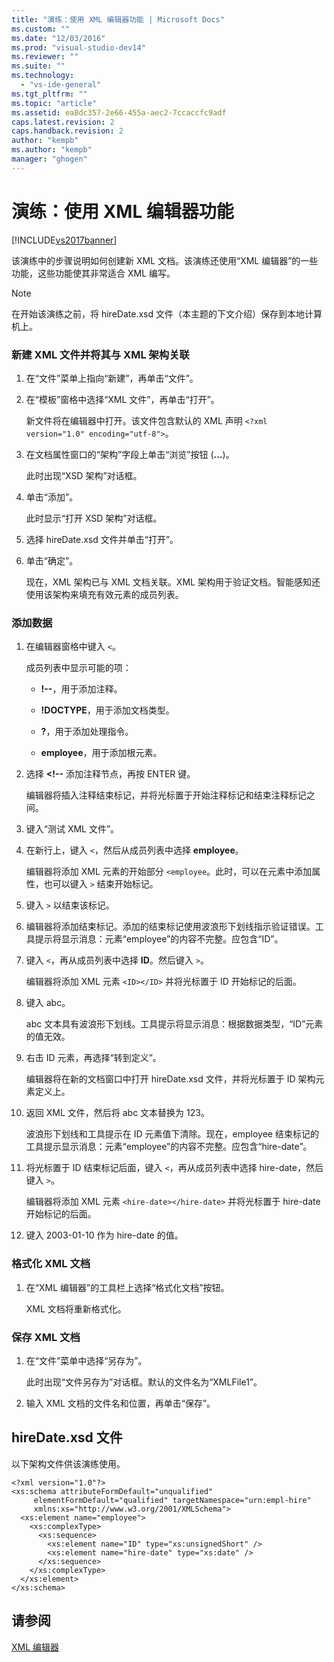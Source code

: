 ```yaml
---
title: "演练：使用 XML 编辑器功能 | Microsoft Docs"
ms.custom: ""
ms.date: "12/03/2016"
ms.prod: "visual-studio-dev14"
ms.reviewer: ""
ms.suite: ""
ms.technology: 
  - "vs-ide-general"
ms.tgt_pltfrm: ""
ms.topic: "article"
ms.assetid: ea8dc357-2e66-455a-aec2-7ccaccfc9adf
caps.latest.revision: 2
caps.handback.revision: 2
author: "kempb"
ms.author: "kempb"
manager: "ghogen"
---
```

# 演练：使用 XML 编辑器功能
[!INCLUDE[vs2017banner](../code-quality/includes/vs2017banner.md)]

该演练中的步骤说明如何创建新 XML 文档。该演练还使用“XML 编辑器”的一些功能，这些功能使其非常适合 XML 编写。  
  
> [!NOTE]
>  在开始该演练之前，将 hireDate.xsd 文件（本主题的下文介绍）保存到本地计算机上。  
  
### 新建 XML 文件并将其与 XML 架构关联  
  
1.  在“文件”菜单上指向“新建”，再单击“文件”。  
  
2.  在“模板”窗格中选择“XML 文件”，再单击“打开”。  
  
     新文件将在编辑器中打开。该文件包含默认的 XML 声明 `<?xml version="1.0" encoding="utf-8">`。  
  
3.  在文档属性窗口的“架构”字段上单击“浏览”按钮 \(**...**\)。  
  
     此时出现“XSD 架构”对话框。  
  
4.  单击“添加”。  
  
     此时显示“打开 XSD 架构”对话框。  
  
5.  选择 hireDate.xsd 文件并单击“打开”。  
  
6.  单击“确定”。  
  
     现在，XML 架构已与 XML 文档关联。XML 架构用于验证文档。智能感知还使用该架构来填充有效元素的成员列表。  
  
### 添加数据  
  
1.  在编辑器窗格中键入 `<`。  
  
     成员列表中显示可能的项：  
  
    -   **\!\-\-**，用于添加注释。  
  
    -   **\!DOCTYPE**，用于添加文档类型。  
  
    -   **?**，用于添加处理指令。  
  
    -   **employee**，用于添加根元素。  
  
2.  选择 **\<\!\-\-** 添加注释节点，再按 ENTER 键。  
  
     编辑器将插入注释结束标记，并将光标置于开始注释标记和结束注释标记之间。  
  
3.  键入“测试 XML 文件”。  
  
4.  在新行上，键入 `<`，然后从成员列表中选择 **employee**。  
  
     编辑器将添加 XML 元素的开始部分 `<employee`。此时，可以在元素中添加属性，也可以键入 `>` 结束开始标记。  
  
5.  键入 `>` 以结束该标记。  
  
6.  编辑器将添加结束标记。添加的结束标记使用波浪形下划线指示验证错误。工具提示将显示消息：元素“employee”的内容不完整。应包含“ID”。  
  
7.  键入 `<`，再从成员列表中选择 **ID**。然后键入 `>`。  
  
     编辑器将添加 XML 元素 `<ID></ID>` 并将光标置于 ID 开始标记的后面。  
  
8.  键入 abc。  
  
     abc 文本具有波浪形下划线。工具提示将显示消息：根据数据类型，“ID”元素的值无效。  
  
9. 右击 ID 元素，再选择“转到定义”。  
  
     编辑器将在新的文档窗口中打开 hireDate.xsd 文件，并将光标置于 ID 架构元素定义上。  
  
10. 返回 XML 文件，然后将 abc 文本替换为 123。  
  
     波浪形下划线和工具提示在 ID 元素值下清除。现在，employee 结束标记的工具提示显示消息：元素“employee”的内容不完整。应包含“hire\-date”。  
  
11. 将光标置于 ID 结束标记后面，键入 `<`，再从成员列表中选择 hire\-date，然后键入 `>`。  
  
     编辑器将添加 XML 元素 `<hire-date></hire-date>` 并将光标置于 hire\-date 开始标记的后面。  
  
12. 键入 2003\-01\-10 作为 hire\-date 的值。  
  
### 格式化 XML 文档  
  
1.  在“XML 编辑器”的工具栏上选择“格式化文档”按钮。  
  
     XML 文档将重新格式化。  
  
### 保存 XML 文档  
  
1.  在“文件”菜单中选择“另存为”。  
  
     此时出现“文件另存为”对话框。默认的文件名为“XMLFile1”。  
  
2.  输入 XML 文档的文件名和位置，再单击“保存”。  
  
## hireDate.xsd 文件  
 以下架构文件供该演练使用。  
  
```  
<?xml version="1.0"?>  
<xs:schema attributeFormDefault="unqualified"  
     elementFormDefault="qualified" targetNamespace="urn:empl-hire"  
     xmlns:xs="http://www.w3.org/2001/XMLSchema">  
  <xs:element name="employee">  
    <xs:complexType>  
      <xs:sequence>  
        <xs:element name="ID" type="xs:unsignedShort" />  
        <xs:element name="hire-date" type="xs:date" />  
      </xs:sequence>  
    </xs:complexType>  
  </xs:element>  
</xs:schema>  
```  
  
## 请参阅  
 [XML 编辑器](../xml-tools/xml-editor.md)